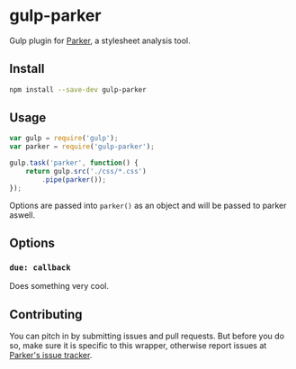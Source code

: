 # gulp-parker

Gulp plugin for [Parker](https://github.com/katiefenn/parker), a stylesheet analysis tool.

## Install

```bash
npm install --save-dev gulp-parker
```

## Usage

```js
var gulp = require('gulp');
var parker = require('gulp-parker');

gulp.task('parker', function() {
    return gulp.src('./css/*.css')
        .pipe(parker());
});
```

Options are passed into `parker()` as an object and will be passed to parker aswell.

## Options

### `due: callback`

Does something very cool.

## Contributing

You can pitch in by submitting issues and pull requests. But before you do so, make sure it is specific to this wrapper, otherwise report issues at [Parker's issue tracker](https://github.com/katiefenn/parker/issues).